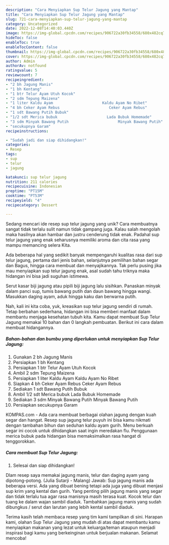 ```yaml
---
description: "Cara Menyiapkan Sup Telur Jagung yang Mantap"
title: "Cara Menyiapkan Sup Telur Jagung yang Mantap"
slug: 721-cara-menyiapkan-sup-telur-jagung-yang-mantap
category: Uncategorized
date: 2022-12-08T14:40:03.440Z
image: https://img-global.cpcdn.com/recipes/906722a30fb34558/680x482cq70/sup-telur-jagung-foto-resep-utama.jpg
hideToc: false
enableToc: true
enableTocContent: false
thumbnail: https://img-global.cpcdn.com/recipes/906722a30fb34558/680x482cq70/sup-telur-jagung-foto-resep-utama.jpg
cover: https://img-global.cpcdn.com/recipes/906722a30fb34558/680x482cq70/sup-telur-jagung-foto-resep-utama.jpg
author: Admin
authorAv: notfound
ratingvalue: 5
reviewcount: 7
recipeingredient:
- "2 bh Jagung Manis"
- "1 bh Kentang"
- "1 btr Telur Ayam Utuh Kocok"
- "2 sdm Tepung Maizena"
- "1 liter Kaldu Ayam                      Kaldu Ayam No Ribet"
- "4 bh Ceker Ayam Rebus                      Ceker Ayam Rebus"
- "1 sdt Bawang Putih Bubuk"
- "1/2 sdt Merica bubuk                      Lada Bubuk Homemade"
- "3 sdm Minyak Bawang Putih                      Minyak Bawang Putih"
- "secukupnya Garam"
recipeinstructions:

- "Sudah jadi dan siap dihidangkan!"
categories:
- Resep
tags:
- sup
- telur
- jagung

katakunci: sup telur jagung 
nutrition: 211 calories
recipecuisine: Indonesian
preptime: "PT15M"
cooktime: "PT53M"
recipeyield: "4"
recipecategory: Dessert

---
```





Sedang mencari ide resep sup telur jagung yang unik? Cara membuatnya sangat tidak terlalu sulit namun tidak gampang juga. Kalau salah mengolah maka hasilnya akan hambar dan justru cenderung tidak enak. Padahal sup telur jagung yang enak seharusnya memiliki aroma dan cita rasa yang mampu memancing selera Kita.





Ada beberapa hal yang sedikit banyak mempengaruhi kualitas rasa dari sup telur jagung, pertama dari jenis bahan, selanjutnya pemilihan bahan segar dan Bagus, hingga cara membuat dan menyajikannya. Tak perlu pusing jika mau menyiapkan sup telur jagung enak,      asal sudah tahu triknya maka hidangan ini bisa jadi suguhan istimewa.














Serut kasar biji jagung atau pipili biji jagung lalu sisihkan. Panaskan minyak dalam panci sup, tumis bawang putih dan daun bawang hingga wangi. Masukkan daging ayam, aduk hingga kaku dan berwarna putih.






Nah, kali ini kita coba, yuk, kreasikan sup telur jagung sendiri di rumah. Tetap berbahan sederhana, hidangan ini bisa memberi manfaat dalam membantu menjaga kesehatan tubuh kita. Kamu dapat membuat Sup Telur Jagung memakai 10 bahan dan 0 langkah pembuatan. Berikut ini cara dalam membuat hidangannya.

<!--inarticleads1-->

##### Bahan-bahan dan bumbu yang diperlukan untuk menyiapkan Sup Telur Jagung:

1. Gunakan 2 bh Jagung Manis
1. Persiapkan 1 bh Kentang
1. Persiapkan 1 btr Telur Ayam Utuh Kocok
1. Ambil 2 sdm Tepung Maizena
1. Persiapkan 1 liter Kaldu Ayam                      Kaldu Ayam No Ribet
1. Siapkan 4 bh Ceker Ayam Rebus                      Ceker Ayam Rebus
1. Sediakan 1 sdt Bawang Putih Bubuk
1. Ambil 1/2 sdt Merica bubuk                      Lada Bubuk Homemade
1. Sediakan 3 sdm Minyak Bawang Putih                      Minyak Bawang Putih
1. Persiapkan secukupnya Garam


KOMPAS.com - Ada cara membuat berbagai olahan jagung dengan kuah segar dan hangat. Resep sup jagung telur puyuh ini bisa kamu nikmati dengan tambahan bihun dan seduhan kaldu ayam gurih. Menu berkuah segar ini cocok untuk dihidangkan saat ingin meredakan flu. Penggunaan merica bubuk pada hidangan bisa memaksimalkan rasa hangat di tenggorokkan. 

<!--inarticleads2-->

##### Cara membuat Sup Telur Jagung:


1. Selesai dan siap dihidangkan!

Dlam resep saya memakai jagung manis, telur dan daging ayam yang dipotong-potong. (Julia Sutarji - Malang) Jawab: Sup jagung manis ada beberapa versi. Ada yang dibuat bening tetapi ada juga yang dibuat menjasi sup krim yang kental dan gurih. Yang penting pilih jagung manis yang segar dan tidak terlalu tua agar rasa manisnya masih terasa kuat. Kocok telur dan tuang ke dalam wajan sambil diaduk. Tambahkan jagung manis yang sudah dibungkus / serut dan larutan yang lebih kental sambil diaduk. 

Terima kasih telah membaca resep yang tim kami tampilkan di sini. Harapan kami, olahan Sup Telur Jagung yang mudah di atas dapat membantu kamu menyiapkan makanan yang lezat untuk keluarga/teman ataupun menjadi inspirasi bagi kamu yang berkeinginan untuk berjualan makanan. Selamat mencoba!
